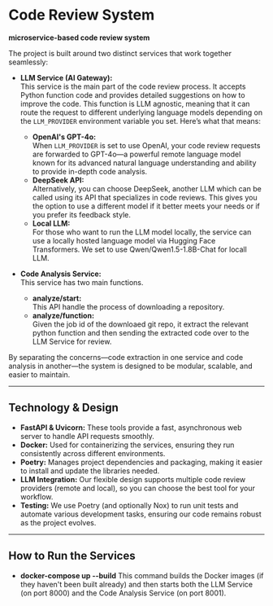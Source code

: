 # Code Review System
**microservice-based code review system**

The project is built around two distinct services that work together seamlessly:

- **LLM Service (AI Gateway):**  
  This service is the main part of the code review process. It accepts Python function code and provides detailed suggestions on how to improve the code. This function is LLM agnostic, meaning that it can route the request to different underlying language models depending on the `LLM_PROVIDER` environment variable you set. Here’s what that means:
  - **OpenAI's GPT-4o:**  
    When `LLM_PROVIDER` is set to use OpenAI, your code review requests are forwarded to GPT-4o—a powerful remote language model known for its advanced natural language understanding and ability to provide in-depth code analysis.
  - **DeepSeek API:**  
    Alternatively, you can choose DeepSeek, another LLM which can be called using its API that specializes in code reviews. This gives you the option to use a different model if it better meets your needs or if you prefer its feedback style.
  - **Local LLM:**  
    For those who want to run the LLM model locally, the service can use a locally hosted language model via Hugging Face Transformers. We set to use Qwen/Qwen1.5-1.8B-Chat for locall LLM. 

- **Code Analysis Service:**  
  This service has two main functions.
  - **analyze/start:**  
    This API handle the process of downloading a repository.
  - **analyze/function:**  
    Given the job id of the downloaed git repo, it extract the relevant python function and then sending the extracted code over to the LLM Service for review.

By separating the concerns—code extraction in one service and code analysis in another—the system is designed to be modular, scalable, and easier to maintain.

---

## Technology & Design

- **FastAPI & Uvicorn:** These tools provide a fast, asynchronous web server to handle API requests smoothly.
- **Docker:** Used for containerizing the services, ensuring they run consistently across different environments.
- **Poetry:** Manages project dependencies and packaging, making it easier to install and update the libraries needed.
- **LLM Integration:** Our flexible design supports multiple code review providers (remote and local), so you can choose the best tool for your workflow.
- **Testing:** We use Poetry (and optionally Nox) to run unit tests and automate various development tasks, ensuring our code remains robust as the project evolves.

---

## How to Run the Services
- **docker-compose up --build**
  This command builds the Docker images (if they haven't been built already) and then starts both the LLM Service (on port 8000) and the Code Analysis Service (on port 8001).